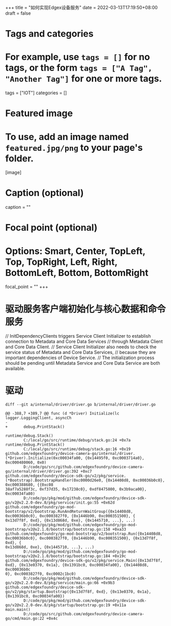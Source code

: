 +++
title = "如何实现Edgex设备服务"
date = 2022-03-13T17:19:50+08:00
draft = false

# Tags and categories
# For example, use `tags = []` for no tags, or the form `tags = ["A Tag", "Another Tag"]` for one or more tags.
tags = ["IOT"]
categories = []

# Featured image
# To use, add an image named `featured.jpg/png` to your page's folder. 
[image]
  # Caption (optional)
  caption = ""

  # Focal point (optional)
  # Options: Smart, Center, TopLeft, Top, TopRight, Left, Right, BottomLeft, Bottom, BottomRight
  focal_point = ""
+++


# 驱动服务客户端初始化与核心数据和命令服务

// InitDependencyClients triggers Service Client Initializer to establish connection to Metadata and Core Data Services
// through Metadata Client and Core Data Client.
// Service Client Initializer also needs to check the service status of Metadata and Core Data Services,
// because they are important dependencies of Device Service.
// The initialization process should be pending until Metadata Service and Core Data Service are both available.






# 驱动


```
diff --git a/internal/driver/driver.go b/internal/driver/driver.go

@@ -388,7 +389,7 @@ func (d *Driver) Initialize(lc logger.LoggingClient, asyncCh 
-
+       debug.PrintStack()
```


```
runtime/debug.Stack()
        C:/local/go/src/runtime/debug/stack.go:24 +0x7a
runtime/debug.PrintStack()
        C:/local/go/src/runtime/debug/stack.go:16 +0x19
github.com/edgexfoundry/device-camera-go/internal/driver.(*Driver).Initialize(0xc00034fa00, {0x14495f0, 0xc0003714a0}, 0xc000480060, 0x0)        
        D:/code/go/src/github.com/edgexfoundry/device-camera-go/internal/driver/driver.go:392 +0xc7
github.com/edgexfoundry/device-sdk-go/v2/pkg/service.(*Bootstrap).BootstrapHandler(0xc0000d26e0, {0x14408d8, 0xc00036b0c0}, 0xc000388680, {{0xc08
38af7a5288f3c, 0xf37d35, 0x17238c0}, 0xdf8475800, 0x3b9aca00}, 0xc00034fa80)
        D:/code/go/pkg/mod/github.com/edgexfoundry/device-sdk-go/v2@v2.2.0-dev.8/pkg/service/init.go:55 +0x62d
github.com/edgexfoundry/go-mod-bootstrap/v2/bootstrap.RunAndReturnWaitGroup({0x14408d8, 0xc00036b0c0}, 0xc0003827f0, {0x1446b90, 0xc000351500}, {
0x13d7f8f, 0xd}, {0x13d868d, 0xe}, {0x1445710, ...}, ...)
        D:/code/go/pkg/mod/github.com/edgexfoundry/go-mod-bootstrap/v2@v2.1.0/bootstrap/bootstrap.go:158 +0xa33
github.com/edgexfoundry/go-mod-bootstrap/v2/bootstrap.Run({0x14408d8, 0xc00036b0c0}, 0xc0003827f0, {0x1446b90, 0xc000351500}, {0x13d7f8f, 0xd}, {
0x13d868d, 0xe}, {0x1445710, ...}, ...)
        D:/code/go/pkg/mod/github.com/edgexfoundry/go-mod-bootstrap/v2@v2.1.0/bootstrap/bootstrap.go:184 +0x19c
github.com/edgexfoundry/device-sdk-go/v2/pkg/service.Main({0x13d7f8f, 0xd}, {0x13e0370, 0x1a}, {0x1391bc0, 0xc00034fa00}, {0x14408d8, 0xc00036b0c
0}, 0xc0003827f0, 0xc0002c1bc0)
        D:/code/go/pkg/mod/github.com/edgexfoundry/device-sdk-go/v2@v2.2.0-dev.8/pkg/service/main.go:66 +0x9b3
github.com/edgexfoundry/device-sdk-go/v2/pkg/startup.Bootstrap({0x13d7f8f, 0xd}, {0x13e0370, 0x1a}, {0x1391bc0, 0xc00034fa00})
        D:/code/go/pkg/mod/github.com/edgexfoundry/device-sdk-go/v2@v2.2.0-dev.8/pkg/startup/bootstrap.go:19 +0x11a
main.main()
        D:/code/go/src/github.com/edgexfoundry/device-camera-go/cmd/main.go:22 +0x4c

```

